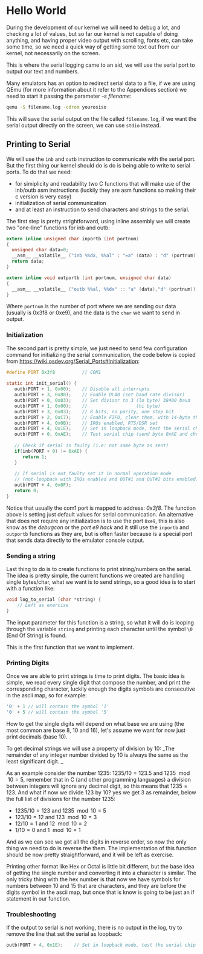 # Hello World

During the development of our kernel we will need to debug a lot, and checking a lot of values, but so far our kernel is not capable of doing anything, and having proper video output with scrolling, fonts etc, can take some time, so we need a quick way of getting some text out from our kernel, not necessarily on the screen. 

This is where the serial logging came to an aid, we will use the serial port to output our text and numbers. 

Many emulators has an option to redirect serial data to a file, if we are using QEmu (for more information about it refer to the Appendices section) we need to start it passing the parameter *-s filename*:

```bash
qemu -S filename.log -cdrom yourosiso
```

This will save the serial output on the file called `filename.log`, if we want the serial output directly on the screen, we can use `stdio` instead.

## Printing to Serial

We will use the `inb` and `outb` instruction to communicate with the serial port. But the first thing our kernel should do is do is being able to write to serial ports. To do that we need: 

* for simiplicity and readability two C functions that will make use of the inb/outb asm instructions (luckily they are asm functions so making their c version is very easy)
* initialization of serial communication
* and at least an instruction to send characters and strings to the serial. 

The first step is pretty strightforward, using inline assembly we will create two "one-line" functions for inb and outb: 

```C
extern inline unsigned char inportb (int portnum)
{
  unsigned char data=0;
  __asm__ __volatile__ ("inb %%dx, %%al" : "=a" (data) : "d" (portnum));
  return data;
}

extern inline void outportb (int portnum, unsigned char data)
{
  __asm__ __volatile__ ("outb %%al, %%dx" :: "a" (data),"d" (portnum));
}

```

Where `portnum` is the number of port where we are sending our data (usually is 0x3f8 or 0xe9), and the data is the `char` we want to send in output. 

### Initialization

The second part is pretty simple, we just need to send few configuration command for initializing the serial communication, the code below is copied from https://wiki.osdev.org/Serial_Ports#Initialization:

```C
#define PORT 0x3f8          // COM1
 
static int init_serial() {
   outb(PORT + 1, 0x00);    // Disable all interrupts
   outb(PORT + 3, 0x80);    // Enable DLAB (set baud rate divisor)
   outb(PORT + 0, 0x03);    // Set divisor to 3 (lo byte) 38400 baud
   outb(PORT + 1, 0x00);    //                  (hi byte)
   outb(PORT + 3, 0x03);    // 8 bits, no parity, one stop bit
   outb(PORT + 2, 0xC7);    // Enable FIFO, clear them, with 14-byte threshold
   outb(PORT + 4, 0x0B);    // IRQs enabled, RTS/DSR set
   outb(PORT + 4, 0x1E);    // Set in loopback mode, test the serial chip
   outb(PORT + 0, 0xAE);    // Test serial chip (send byte 0xAE and check if serial returns same byte)
 
   // Check if serial is faulty (i.e: not same byte as sent)
   if(inb(PORT + 0) != 0xAE) {
      return 1;
   }
 
   // If serial is not faulty set it in normal operation mode
   // (not-loopback with IRQs enabled and OUT#1 and OUT#2 bits enabled)
   outb(PORT + 4, 0x0F);
   return 0;
}
```

Notice that usually the com1 port is mapped to address: *0x3f8*. The function above is setting just default values for serial communication. An alternative that does not require any initialization is to use the port `0xe9`, this is also know as the _debugcon_ or the _port e9 hack_ and it still use the `inportb` and `outportb` functions as they are, but is often faster because is a special port that sends data directly to the emulator console output. 

### Sending a string

Last thing to do is to create functions to print string/numbers on the serial. The idea is pretty simple, the current functions we created are handling single bytes/char, what we want is to send strings, so a good idea is to start with a function like: 

```c
void log_to_serial (char *string) {
    // Left as exercise
}
```

The input parameter for this function is a string, so what it will do is looping through the variable `string` and printing each character until the symbol `\0` (End Of String) is found.

This is the first function that we want to implement. 

### Printing Digits

Once we are able to print strings is time to print digits. The basic idea is simple, we read every single digit that compose the number, and print the corresponding character, luckily enough the digits symbols are consecutive in the ascii map, so for example: 

```c
'0' + 1 // will contain the symbol '1'
'0' + 5 // will contain the symbol '5'
```

How to get the single digits will depend on what base we are using (the most common are base 8, 10 and 16), let's assume we want for now just print decimals (base 10). 

To get decimal strings we will use a property of division by 10: _The remainder of any integer number divided by 10 is always the same as the least significant digit. _

As an example consider the number 1235:  $1235/10=123.5$ and $1235 \mod 10=5$, remember that in C (and other programming languages) a division between integers will ignore any decimal digit, so this means that $1235=123$. And what if now we divide 123 by 10? yes we get 3 as remainder, below the full list of divisions for the number 1235:

* $1235/10 = 123$ and $1235 \mod 10 = 5$
* $123/10 = 12$ and $123 \mod 10 = 3$
* $12/10 = 1$ and $12 \mod10 = 2$
* $1/10 = 0$  and $1 \mod 10 = 1$

And as we can see we got all the digits in reverse order, so now the only thing we need to do is reverse the them. The implementation of this function should be now pretty straightforward, and it will be left as exercise. 

Printing other format like Hex or Octal is little bit different, but the base idea of getting the single number and converting it into a character is similar. The only tricky thing with the hex number is that now we have symbols for numbers between 10 and 15 that are characters, and they are before the digits symbol in the ascii map, but once that is know is going to be just an if statement in our function. 
 
### Troubleshooting

If the output to serial is not working, there is no output in the log, try to remove the line that set the serial as loopback: 

```C
outb(PORT + 4, 0x1E);    // Set in loopback mode, test the serial chip 
```


